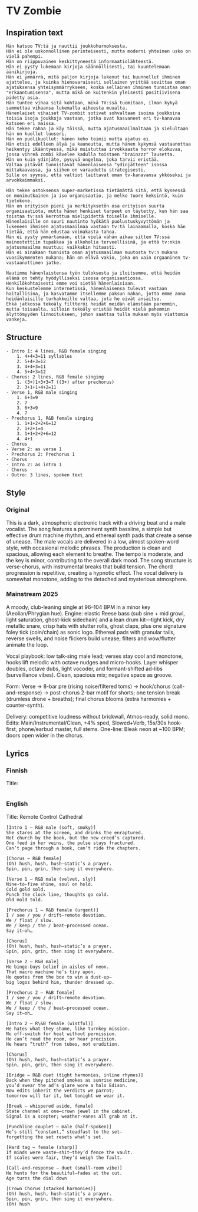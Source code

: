 # TV Zombie

## Inspiration text
```
Hän katsoo TV:tä ja nauttii joukkohurmoksesta.
Hän ei ole uskonnollinen perinteisesti, mutta moderni yhteinen usko on vielä pahempi.
Hän on riippuvainen keskittyneestä informaatiolähteestä.
Hän ei pysty lukemaan kirjoja säännöllisesti, tai kuuntelemaan äänikirjoja.
Hän ei ymmärrä, mitä paljon kirjoja lukenut tai kuunnellut ihminen ajattelee, ja kuinka hienovaraisesti sellainen yrittää sovittaa oman ajatuksensa yhteisymmärrykseen, koska sellainen ihminen tunnistaa oman "erkaantumisensa", mutta mikä on kuitenkin yleisesti positiivisena pidetty asia.
Hän tuntee vihaa sitä kohtaan, mikä TV:ssä tuomitaan, ilman kykyä sammuttaa vihaansa lukemalla aiheesta muualta.
Hänenlaiset vihaiset TV-zombit sotivat sohvaltaan isoina joukkoina toisia isoja joukkoja vastaan, jotka ovat kasvaneet eri tv-kanavaa katsoen eri maissa.
Hän tekee rahaa ja käy töissä, mutta ajatusmaailmaltaan ja sielultaan hän on kuollut luuseri.
Hän on puolikuollut: hänen keho toimii mutta ajatus ei.
Hän etsii edelleen älyä ja kauneutta, mutta hänen kykynsä vastaanottaa heikentyy ikääntyessä, mikä muistuttaa irvokkaasta horror elokuvaa, jossa vihreä zombi kävelee kadulla toistaen "brainzzz" lausetta.
Hän on kuin ydinjäte, pysyvä ongelma, joka tarvii eristää.
Valtaa pitävät tunnistavat hänenlaisensa "ydinjätteen" isossa mittakaavassa, ja siihen on varauduttu strategisesti.
Sille on syynsä, että valtiot laittavat oman tv-kanavansa ykköseksi ja arvokkaimmaksi.

Hän tekee ostoksensa super-marketissa tietämättä sitä, että kyseessä on monimutkainen ja iso organisaatio, ja melko tuore keksintö, kuin tietokone.
Hän on erityisen pieni ja merkityksetön osa erityisen suurta organisaatiota, mutta hänen henkiset tarpeet on täytetty, kun hän saa toistaa tv:ssä kerrottua mielipidettä toiselle ihmiselle.
Hänenlaisille on suuri nautinto hyökätä puolustuskyvyttömän ja lukeneen ihmisen ajatusmaailmaa vastaan tv:tä lainaamalla, koska hän tietää, että hän edustaa voimakasta tahoa.
Hän ei pysty ymmärtämään, että vielä vähän aikaa sitten TV:ssä mainostettiin tupakkaa ja alkoholia terveellisinä, ja että tv:nkin ajatusmaailma muuttuu; vaikkakin hitaasti.
Hän ei ainakaan tunnista oman ajatusmaailman muutosta tv:n mukana vuosikymmenten mukana; hän on elävä vakio, joka on vain orgaaninen tv-vastaanottimen jatke.

Nautimme hänenlaistensa työn tuloksesta ja iloitsemme, että heidän elämä on tehty hyödylliseksi isossa organisaatiossa.
Henkilökohtaisesti emme voi sietää hänenlaisiaan.
Kun keskustelemme internetissä, hänenlaisensa tulevat vastaan haitallisina, ja kasvatamme itsellemme paksun nahan, jotta emme anna heidänlaisille turhakkeille valtaa, jota he eivät ansaitse.
Ehkä jatkossa tekoäly filtteröi heidät meidän elämstään paremmin, mutta toisaalta, silloin tekoäly eristää heidät vielä pahemmin älyttömyyden linnoitukseen, johon saattaa tulla mukaan myös viattomia vankeja.
```

## Structure
```
- Intro 1: 4 lines, R&B female singing
	1. 4+4+3=11 syllables
	2. 5+4+3=12
	3. 4+4+3=11
	4. 5+4+3=12
- Chorus: 2 lines, R&B female singing
	1. (3+)1+3+3=7 ((3+) after prechorus)
	2. 3+1+1+4+2=11
- Verse 1, R&B male singing
	1. 6+3=9
	2. 7
	3. 6+3=9
	4. 7
- Prechorus 1, R&B female singing
	1. 1+1+2+2+6=12
	2. 1+2+1=4
	3. 1+1+2+2+6=12
	4. 4+1
- Chorus
- Verse 2: as verse 1
- Prechorus 2: Prechorus 1
- Chorus
- Intro 2: as intro 1
- Chorus
- Outro: 3 lines, spoken text
```

## Style
### Original
This is a dark, atmospheric electronic track with a driving beat and a male vocalist. The song features a prominent synth bassline, a simple but effective drum machine rhythm, and ethereal synth pads that create a sense of unease. The male vocals are delivered in a low, almost spoken-word style, with occasional melodic phrases. The production is clean and spacious, allowing each element to breathe. The tempo is moderate, and the key is minor, contributing to the overall dark mood. The song structure is verse-chorus, with instrumental breaks that build tension. The chord progression is repetitive, creating a hypnotic effect. The vocal delivery is somewhat monotone, adding to the detached and mysterious atmosphere.

### Mainstream 2025
A moody, club-leaning single at 96–104 BPM in a minor key (Aeolian/Phrygian hue). Engine: elastic Reese bass (sub sine + mid growl, light saturation, ghost-kick sidechain) and a lean drum kit—tight kick, dry metallic snare, crisp hats with stutter rolls, ghost claps, plus one signature foley tick (coin/chain) as sonic logo. Ethereal pads with granular tails, reverse swells, and noise flickers build unease; filters and wow/flutter animate the loop.

Vocal playbook: low talk-sing male lead; verses stay cool and monotone, hooks lift melodic with octave nudges and micro-hooks. Layer whisper doubles, octave dubs, light vocoder, and formant-shifted ad-libs (surveillance vibes). Clean, spacious mix; negative space as groove.

Form: Verse → 8-bar pre (rising noise/filtered toms) → hook/chorus (call-and-response) → post-chorus 2-bar motif for shorts; one tension break (drumless drone + breaths); final chorus blooms (extra harmonies + counter-synth).

Delivery: competitive loudness without brickwall, Atmos-ready, solid mono. Edits: Main/Instrumental/Clean, +4% sped, Slowed+Verb, 15s/30s hook-first, phone/earbud master, full stems. One-line: Bleak neon at ~100 BPM; doors open wider in the chorus.

## Lyrics

### Finnish
Title:
```
```

### English
Title: Remote Control Cathedral
```
[Intro 1 — R&B male (soft, smoky)]
She stares at the screen, and drinks the enraptured.
Not church by the book, but the new creed’s captured.
One feed in her veins, the pulse stays fractured.
Can’t page through a book, can’t ride the chapters.

[Chorus — R&B female]
(Oh) hush, hush, hush—static’s a prayer.
Spin, pin, grin, then sing it everywhere.

[Verse 1 — R&B male (velvet, sly)]
Nine-to-five shine, soul on hold.
Cold gold sold.
Punch the clock line, thoughts go cold.
Old mold told.

[Prechorus 1 — R&B female (urgent)]
I / see / you / drift—remote devotion.
We / float / slow.
We / keep / the / beat—processed ocean.
Say it—oh…

[Chorus]
(Oh) hush, hush, hush—static’s a prayer.
Spin, pin, grin, then sing it everywhere.

[Verse 2 — R&B male]
He binge-buys belief in aisles of neon.
That macro machine he’s tiny upon.
He quotes from the box to win a dust-up—
big logos behind him, thunder dressed up.

[Prechorus 2 — R&B female]
I / see / you / drift—remote devotion.
We / float / slow.
We / keep / the / beat—processed ocean.
Say it—oh…

[Intro 2 — R\&B female (wistful)]
He hates what they shame, like turnkey mission.
No off-switch for heat without permission.
He can’t read the room, or hear precision.
He hears “truth” from tubes, not erudition.

[Chorus]
(Oh) hush, hush, hush—static’s a prayer.
Spin, pin, grin, then sing it everywhere.

[Bridge — R&B duet (tight harmonies, inline rhymes)]
Back when they pitched smokes as sunrise medicine,
you’d swear the ad’s glare wore a halo Edison.
Now edits inherit the verdicts we parrot;
tomorrow will tar it, but tonight we wear it.

[Break — whispered aside, female]
State channel at one—crown jewel in the cabinet.
Signal is a scepter; weather-vanes all grab at it.

[Punchline couplet — male (half-spoken)]
He’s still “constant,” steadfast to the set—
forgetting the set resets what’s set.

[Hard tag — female (sharp)]
If minds were waste—shit—they’d fence the vault.
If scales were fair, they’d weigh the fault.

[Call-and-response — duet (small-room vibe)]
He hunts for the beautiful—fades at the cut.
Age turns the dial down

[Crown Chorus (stacked harmonies)]
(Oh) hush, hush, hush—static’s a prayer.
Spin, pin, grin, then sing it everywhere.
(Oh) hush
```
